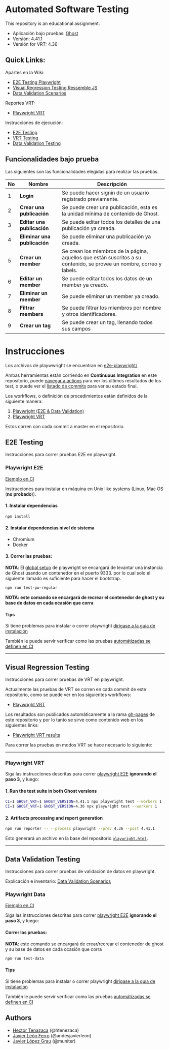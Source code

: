 # Automated Software Testing

This repository is an educational assignment.

- Aplicación bajo pruebas: [Ghost](https://github.com/TryGhost/Ghost)
- Versión: 4.41.1
- Versión for VRT: 4.36

## Quick Links:

Apartes en la Wiki:

- [E2E Testing Playwright](https://github.com/muniter/e2e_testing_assignment/wiki/E2E)
- [Visual Regression Testing Ressemble JS](https://github.com/muniter/e2e_testing_assignment/wiki/VRT)
- [Data Validation Scenarios](https://github.com/muniter/e2e_testing_assignment/wiki/DV)

Reportes VRT:

- [Playwright VRT](https://muniter.github.io/e2e_testing_assignment/playwright.html)

Instrucciones de ejecución:
  - [E2E Testing](#e2e-testing)
  - [VRT Testing](#visual-regression-testing)
  - [Data Validation Testing](#data-validation-testing)

## Funcionalidades bajo prueba

Las siguientes son las funcionalidades elegidas para realizar las pruebas.

| No  | Nombre                       | Descripción                                                                                                            |
| --- | ---------------------------- | ---------------------------------------------------------------------------------------------------------------------- |
| 1   | **Login**                    | Se puede hacer signin de un usuario registrado previamente.                                                            |
| 2   | **Crear una publicación**    | Se puede crear una publicación, esta es la unidad mínima de contenido de Ghost.                                        |
| 3   | **Editar una publicación**   | Se puede editar todos los detalles de una publicación ya creada.                                                       |
| 4   | **Eliminar una publicación** | Se puede eliminar una publicación ya creada.                                                                           |
| 5   | **Crear un member**          | Se crean los miembros de la página, aquellos que están suscritos a su contenido, se provee un nombre, correo y labels. |
| 6   | **Editar un member**         | Se puede editar todos los datos de un member ya creado.                                                                |
| 7   | **Eliminar un member**       | Se puede eliminar un member ya creado.                                                                                 |
| 8   | **Filtrar members**          | Se puede filtrar los miembros por nombre y otros identificadores.                                                      |
| 9   | **Crear un tag**             | Se puede crear un tag,  llenando todos sus campos                                                                      |

# Instrucciones

Los archivos de playwwright se encuentran en [e2e-playwright/](https://github.com/muniter/e2e_testing_assignment/tree/main/e2e-playwright/tests)

Ambas herramientas están corriendo en **Continuous Integration** en este repositorio, puede [navegar a actions](https://github.com/muniter/e2e_testing_assignment/actions) para ver los últimos resultados de los test, o puede ver el [listado de commits](https://github.com/muniter/e2e_testing_assignment/commits/main) para ver su estado final.

Los workflows, o definición de procedimientos están definidos de la siguiente manera:

1. [Playwright (E2E & Data Validation)](https://github.com/muniter/e2e_testing_assignment/blob/main/.github/workflows/playwright.yml)
1. [Playwright VRT](https://github.com/muniter/e2e_testing_assignment/blob/main/.github/workflows/playwright_vrt.yml#L1)

Estos corren con cada commit a master en el repositorio.

## E2E Testing

Instrucciones para correr pruebas E2E en playwright.

### Playwright E2E

[Ejemplo en CI](https://github.com/muniter/e2e_testing_assignment/blob/main/.github/workflows/playwright.yml)

Instrucciones para instalar en máquina en Unix like systems (Linux, Mac OS (**no probado**)).

#### 1. Instalar dependencias

```bash
npm install
```

#### 2. Instalar dependencias nivel de sistema

- Chromium
- Docker

#### 3. Correr las pruebas:

**NOTA**: El [global setup](https://github.com/muniter/e2e_testing_assignment/blob/main/global-setup.ts) de playwright se encargará de levantar una instancia de Ghost usando un contenedor en el puerto 9333. por lo cual solo el siguiente llamado es suficiente para hacer el bootstrap.

```bash
npm run test-pw-regular
```

**NOTA: este comando se encargará de recrear el contenedor de ghost y su base de datos en cada ocasión que corra**

#### Tips

Si tiene problemas para instalar o correr playwright [dirígase a la guía de instalación](https://playwright.dev/docs/intro#installation)

También le puede servir verificar como las pruebas [automátizadas se definen en CI](https://github.com/muniter/e2e_testing_assignment/blob/main/.github/workflows/playwright.yml)

---
## Visual Regression Testing

Instrucciones para correr pruebas de VRT en playwright.

Actualmente las pruebas de VRT se corren en cada commit de este repositorio, como se puede ver en los siguientes workflows:

- [Playwright VRT](https://github.com/muniter/e2e_testing_assignment/blob/main/.github/workflows/playwright_vrt.yml#L1)

Los resultados son publicados automáticamente a la rama [gh-pages](https://github.com/muniter/e2e_testing_assignment/tree/gh-pages) de este repositorio y por lo tanto se sirve como contenido web en los siguientes links:

- [Playwright VRT results](https://muniter.github.io/e2e_testing_assignment/playwright.html)

Para correr las pruebas en modos VRT se hace necesario lo siguiente:

---
### Playwright VRT

Siga las instrucciones descritas para correr [playwright E2E](#playwright-e2e) **ignorando el paso 3**, y luego:

#### 1. Run the test suite in both Ghost versions

```bash
CI=1 GHOST_VRT=1 GHOST_VERSION=4.41.1 npx playwright test --workers 1
CI=1 GHOST_VRT=1 GHOST_VERSION=4.36 npx playwright test --workers 1
```

#### 2. Artifacts processing and report generation

```bash
npm run reporter -- --process playwright --prev 4.36 --post 4.41.1
```

Esto generará un archivo en la base del repositorio [`playwright.html`](https://muniter.github.io/e2e_testing_assignment/playwright.html).

---
## Data Validation Testing

Instrucciones para correr pruebas de validación de datos en playwright.

Explicación e inventario: [Data Validation Scenarios](https://github.com/muniter/e2e_testing_assignment/wiki/DV)

### Playwright Data

[Ejemplo en CI](https://github.com/muniter/e2e_testing_assignment/blob/main/.github/workflows/playwright.yml#L33)

Siga las instrucciones descritas para correr [playwright E2E](#playwright-e2e) **ignorando el paso 3**, y luego:

#### Correr las pruebas:

**NOTA**: este comando se encargará de crear/recrear el contenedor de ghost y su base de datos en cada ocasión que corra

```bash
npm run test-data
```

#### Tips

Si tiene problemas para instalar o correr playwright [dirígase a la guía de instalación](https://playwright.dev/docs/intro#installation)

También le puede servir verificar como las pruebas [automátizadas se definen en CI](https://github.com/muniter/e2e_testing_assignment/blob/main/.github/workflows/playwright.yml)

## Authors

- [Hector Tenazaca](https://github.com/htenezaca) (@htenezaca)
- [Javier León Ferro](https://github.com/andesjavierleon) (@andesjavierleon)
- [Javier López Grau](https://github.com/muniter) (@muniter)
